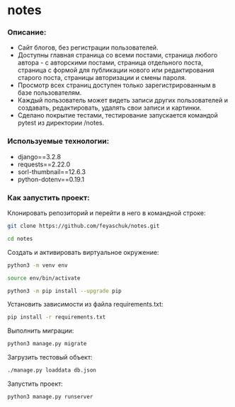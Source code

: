 # notes
### Описание:
* Сайт блогов, без регистрации пользователей. 
* Доступны главная страница со всеми постами, страница любого автора - с авторскими постами, страница отдельного поста, страница с формой для публикации нового или редактирования старого поста, страницы авторизации и смены пароля.
* Просмотр всех страниц доступен только зарегистрированным в базе пользователям.
* Каждый пользователь может видеть записи других пользователей и создавать, редактировать, удалять свои записи и картинки.
* Сделано покрытие тестами, тестирование запускается командой pytest из директории /notes.

### Используемые технологии:
* django==3.2.8
* requests==2.22.0
* sorl-thumbnail==12.6.3
* python-dotenv==0.19.1

### Как запустить проект:
Клонировать репозиторий и перейти в него в командной строке:
```bash
git clone https://github.com/feyaschuk/notes.git
```
```bash
cd notes
```
Cоздать и активировать виртуальное окружение:
```bash
python3 -m venv env
```
```bash
source env/bin/activate
```
```bash
python3 -m pip install --upgrade pip
```
Установить зависимости из файла requirements.txt:
```bash
pip install -r requirements.txt
```
Выполнить миграции:
```bash
python3 manage.py migrate
```

Загрузить тестовый объект:

```bash
./manage.py loaddata db.json
```

Запустить проект:
```bash
python3 manage.py runserver
```
